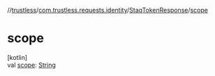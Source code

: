 //[trustless](../../../index.md)/[com.trustless.requests.identity](../index.md)/[StaqTokenResponse](index.md)/[scope](scope.md)

# scope

[kotlin]\
val [scope](scope.md): [String](https://kotlinlang.org/api/latest/jvm/stdlib/kotlin/-string/index.html)
